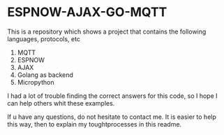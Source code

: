 # ESPNOW-AJAX-GO-MQTT


This is a repository which shows a project that contains the following languages, protocols, etc 
1. MQTT
2. ESPNOW
3. AJAX
4. Golang as backend
5. Micropython

I had a lot of trouble finding the correct answers for this code, so I hope I can help others whit these examples.

If u have any questions, do not hesitate to contact me. It is easier to help this way, then to explain my toughtprocesses in this readme.

